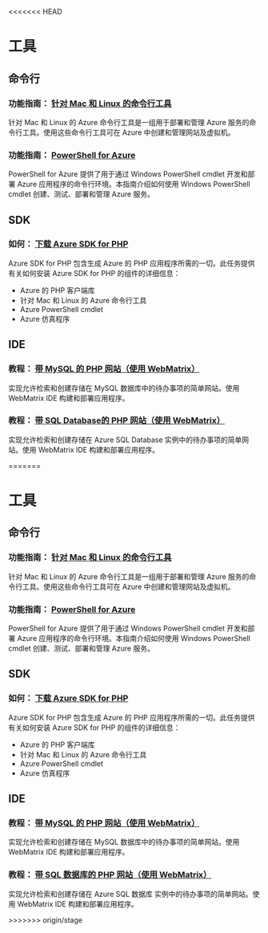<<<<<<< HEAD
<h1 id="menu-php-tools">工具</h1>
<h2 id="header-0">命令行</h2>
<h3>功能指南： <a href="http://azure.microsoft.com/zh-cn/documentation/articles/xplat-cli/" ms.pgarea="content" ms.cmpgrp="body" ms.cmptyp="link" ms.cmpnm="针对 Mac 和 Linux 的命令行工具" ms.title="" km.title="" ms.interactiontype="1">针对 Mac 和 Linux 的命令行工具</a></h3>
<p>针对 Mac 和 Linux 的 Azure 命令行工具是一组用于部署和管理 Azure 服务的命令行工具。使用这些命令行工具可在 Azure 中创建和管理网站及虚拟机。</p>
<h3>功能指南： <a href="http://azure.microsoft.com/zh-cn/documentation/articles/install-configure-powershell/" ms.pgarea="content" ms.cmpgrp="body" ms.cmptyp="link" ms.cmpnm="PowerShell for Azure" ms.title="" km.title="" ms.interactiontype="1">PowerShell for Azure</a></h3>
<p>PowerShell for Azure 提供了用于通过 Windows PowerShell cmdlet 开发和部署 Azure 应用程序的命令行环境。本指南介绍如何使用 Windows PowerShell cmdlet 创建、测试、部署和管理 Azure 服务。</p>
<h2 id="header-1">SDK</h2>
<h3>如何： <a href="http://azure.microsoft.com/zh-cn/documentation/articles/php-download-sdk/" ms.pgarea="content" ms.cmpgrp="body" ms.cmptyp="link" ms.cmpnm="下载 Azure SDK for PHP" ms.title="" km.title="" ms.interactiontype="1">下载 Azure SDK for PHP</a></h3>
<p>Azure SDK for PHP 包含生成 Azure 的 PHP 应用程序所需的一切。此任务提供有关如何安装 Azure SDK for PHP 的组件的详细信息：</p>
<ul>
  <li>Azure 的 PHP 客户端库</li>
  <li>针对 Mac 和 Linux 的 Azure 命令行工具</li>
  <li>Azure PowerShell cmdlet</li>
  <li>Azure 仿真程序</li>
</ul>
<h2 id="header-2">IDE</h2>
<h3>教程： <a href="http://azure.microsoft.com/zh-cn/documentation/articles/web-sites-php-mysql-use-webmatrix/" ms.pgarea="content" ms.cmpgrp="body" ms.cmptyp="link" ms.cmpnm="带 MySQL 的 PHP 网站（使用 WebMatrix）" ms.title="" km.title="" ms.interactiontype="1">带 MySQL 的 PHP 网站（使用 WebMatrix）</a></h3>
<p>实现允许检索和创建存储在 MySQL 数据库中的待办事项的简单网站。使用 WebMatrix IDE 构建和部署应用程序。</p>
<h3>教程： <a href="http://azure.microsoft.com/zh-cn/documentation/articles/web-sites-php-sql-database-use-webmatrix/" ms.pgarea="content" ms.cmpgrp="body" ms.cmptyp="link" ms.cmpnm="带 SQL Database的 PHP 网站（使用 WebMatrix）" ms.title="" km.title="" ms.interactiontype="1">带 SQL Database的 PHP 网站（使用 WebMatrix）</a></h3>
<p>实现允许检索和创建存储在 Azure SQL Database 实例中的待办事项的简单网站。使用 WebMatrix IDE 构建和部署应用程序。</p>
=======
<properties 
  pageTitle="Php-工具 - Azure 微软云"
  metakeywords="" 
  description="" 
  services="" 
  documentationCenter="php" 
  authors="" 
  manager="Tiffena" 
  editor="EricChen"/>
<tags ms.service=""
    ms.date="09/28/2014"
    wacn.date="04/11/2015"
    />


<h1 id="menu-php-tools">工具</h1>
<h2 id="header-0">命令行</h2>
<h3>功能指南： <a href="/documentation/articles/xplat-cli/" ms.pgarea="content" ms.cmpgrp="body" ms.cmptyp="link" ms.cmpnm="针对 Mac 和 Linux 的命令行工具" ms.title="" km.title="" ms.interactiontype="1">针对 Mac 和 Linux 的命令行工具</a></h3>
<p>针对 Mac 和 Linux 的 Azure 命令行工具是一组用于部署和管理 Azure 服务的命令行工具。使用这些命令行工具可在 Azure 中创建和管理网站及虚拟机。</p>
<h3>功能指南： <a href="/documentation/articles/install-configure-powershell/" ms.pgarea="content" ms.cmpgrp="body" ms.cmptyp="link" ms.cmpnm="PowerShell for Azure" ms.title="" km.title="" ms.interactiontype="1">PowerShell for Azure</a></h3>
<p>PowerShell for Azure 提供了用于通过 Windows PowerShell cmdlet 开发和部署 Azure 应用程序的命令行环境。本指南介绍如何使用 Windows PowerShell cmdlet 创建、测试、部署和管理 Azure 服务。</p>
<h2 id="header-1">SDK</h2>
<h3>如何： <a href="/documentation/articles/php-download-sdk/" ms.pgarea="content" ms.cmpgrp="body" ms.cmptyp="link" ms.cmpnm="下载 Azure SDK for PHP" ms.title="" km.title="" ms.interactiontype="1">下载 Azure SDK for PHP</a></h3>
<p>Azure SDK for PHP 包含生成 Azure 的 PHP 应用程序所需的一切。此任务提供有关如何安装 Azure SDK for PHP 的组件的详细信息：</p>
<ul>
  <li>Azure 的 PHP 客户端库</li>
  <li>针对 Mac 和 Linux 的 Azure 命令行工具</li>
  <li>Azure PowerShell cmdlet</li>
  <li>Azure 仿真程序</li>
</ul>
<h2 id="header-2">IDE</h2>
<h3>教程： <a href="/documentation/articles/web-sites-php-mysql-use-webmatrix/" ms.pgarea="content" ms.cmpgrp="body" ms.cmptyp="link" ms.cmpnm="带 MySQL 的 PHP 网站（使用 WebMatrix）" ms.title="" km.title="" ms.interactiontype="1">带 MySQL 的 PHP 网站（使用 WebMatrix）</a></h3>
<p>实现允许检索和创建存储在 MySQL 数据库中的待办事项的简单网站。使用 WebMatrix IDE 构建和部署应用程序。</p>
<h3>教程： <a href="/documentation/articles/web-sites-php-sql-database-use-webmatrix/" ms.pgarea="content" ms.cmpgrp="body" ms.cmptyp="link" ms.cmpnm="带 SQL 数据库的 PHP 网站（使用 WebMatrix）" ms.title="" km.title="" ms.interactiontype="1">带 SQL 数据库的 PHP 网站（使用 WebMatrix）</a></h3>
<p>实现允许检索和创建存储在 Azure SQL 数据库 实例中的待办事项的简单网站。使用 WebMatrix IDE 构建和部署应用程序。</p>
>>>>>>> origin/stage
